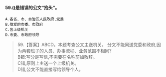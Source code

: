 #### 59.()是错误的公文“抬头”。
    A.各省、市、自治区人民政府,党委
    B.敬爱的市委、市政府
    C.各上级机关
    D.市委、市政府领导


>   59.【答案】ABCD。本题考查公文主送机关。
分文不能同送党委和政府,因为两套班子的人员、办事流程、业务范围不相同?<br>
B错:写分是写信,不需要在名称前加敬辞。<br>
C错,原则上主送一个上级机关。<br>
D错,公文不能直接写给领导个人。<br>